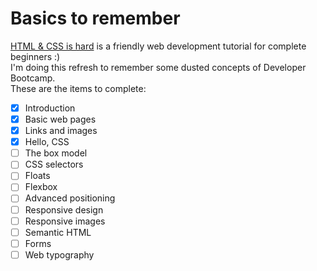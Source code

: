# Basics to remember
[HTML & CSS is hard](https://internetingishard.netlify.app/) is a friendly web development tutorial for complete beginners :) <br/>
I'm doing this refresh to remember some dusted concepts of Developer Bootcamp. <br/>
These are the items to complete:
- [x] Introduction
- [x] Basic web pages
- [x] Links and images
- [x] Hello, CSS
- [ ] The box model
- [ ] CSS selectors
- [ ] Floats
- [ ] Flexbox
- [ ] Advanced positioning
- [ ] Responsive design
- [ ] Responsive images
- [ ] Semantic HTML
- [ ] Forms
- [ ] Web typography
